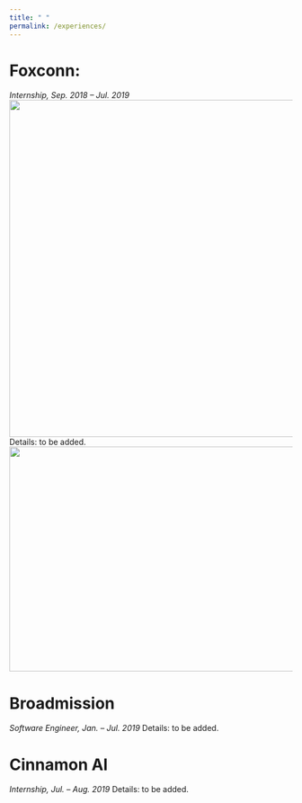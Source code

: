 ```yaml
---
title: " "
permalink: /experiences/
---
```


Foxconn:
======
*Internship, Sep. 2018 – Jul. 2019*
<img src="http://SendurLanter.github.io/files/Foxconn.jpg"  width="800" height="600" align=center> <br/>
Details: to be added.
<img src="http://SendurLanter.github.io/files/ONAP.png"  width="600" height="400" align=center> <br/>

Broadmission
======
*Software Engineer, Jan. – Jul. 2019*
Details: to be added.

Cinnamon AI
======
*Internship, Jul. – Aug. 2019*
Details: to be added.